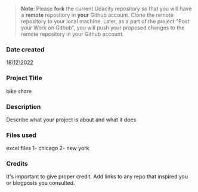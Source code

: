 >**Note**: Please **fork** the current Udacity repository so that you will have a **remote** repository in **your** Github account. Clone the remote repository to your local machine. Later, as a part of the project "Post your Work on Github", you will push your proposed changes to the remote repository in your Github account.

### Date created
18\12\2022

### Project Title
bike share

### Description
Describe what your project is about and what it does

### Files used
excel files 
1- chicago
2- new york 
### Credits
It's important to give proper credit. Add links to any repo that inspired you or blogposts you consulted.

